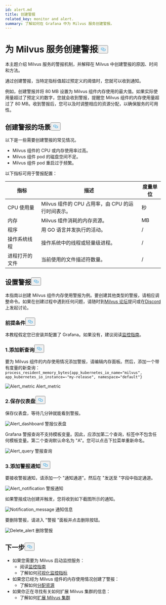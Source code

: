 ```yaml
---
id: alert.md
title: 创建警报
related_key: monitor and alert.
summary: 了解如何在 Grafana 中为 Milvus 服务创建警报。
---
```

<h1 id="Create-an-Alert-for-Milvus-Services" class="common-anchor-header">为 Milvus 服务创建警报<button data-href="#Create-an-Alert-for-Milvus-Services" class="anchor-icon" translate="no">
      <svg translate="no"
        aria-hidden="true"
        focusable="false"
        height="20"
        version="1.1"
        viewBox="0 0 16 16"
        width="16"
      >
        <path
          fill="#0092E4"
          fill-rule="evenodd"
          d="M4 9h1v1H4c-1.5 0-3-1.69-3-3.5S2.55 3 4 3h4c1.45 0 3 1.69 3 3.5 0 1.41-.91 2.72-2 3.25V8.59c.58-.45 1-1.27 1-2.09C10 5.22 8.98 4 8 4H4c-.98 0-2 1.22-2 2.5S3 9 4 9zm9-3h-1v1h1c1 0 2 1.22 2 2.5S13.98 12 13 12H9c-.98 0-2-1.22-2-2.5 0-.83.42-1.64 1-2.09V6.25c-1.09.53-2 1.84-2 3.25C6 11.31 7.55 13 9 13h4c1.45 0 3-1.69 3-3.5S14.5 6 13 6z"
        ></path>
      </svg>
    </button></h1><p>本主题介绍 Milvus 服务的警报机制，并解释在 Milvus 中创建警报的原因、时间和方法。</p>
<p>通过创建警报，当特定指标值超过预定义的阈值时，您就可以收到通知。</p>
<p>例如，创建警报并将 80 MB 设置为 Milvus 组件内存使用的最大值。如果实际使用量超过了预定义的数字，您就会收到警报，提醒您 Milvus 组件的内存使用量超过了 80 MB。收到警报后，您可以及时调整相应的资源分配，以确保服务的可用性。</p>
<h2 id="Scenarios-for-creating-alerts" class="common-anchor-header">创建警报的场景<button data-href="#Scenarios-for-creating-alerts" class="anchor-icon" translate="no">
      <svg translate="no"
        aria-hidden="true"
        focusable="false"
        height="20"
        version="1.1"
        viewBox="0 0 16 16"
        width="16"
      >
        <path
          fill="#0092E4"
          fill-rule="evenodd"
          d="M4 9h1v1H4c-1.5 0-3-1.69-3-3.5S2.55 3 4 3h4c1.45 0 3 1.69 3 3.5 0 1.41-.91 2.72-2 3.25V8.59c.58-.45 1-1.27 1-2.09C10 5.22 8.98 4 8 4H4c-.98 0-2 1.22-2 2.5S3 9 4 9zm9-3h-1v1h1c1 0 2 1.22 2 2.5S13.98 12 13 12H9c-.98 0-2-1.22-2-2.5 0-.83.42-1.64 1-2.09V6.25c-1.09.53-2 1.84-2 3.25C6 11.31 7.55 13 9 13h4c1.45 0 3-1.69 3-3.5S14.5 6 13 6z"
        ></path>
      </svg>
    </button></h2><p>以下是一些需要创建警报的常见情况。</p>
<ul>
<li>Milvus 组件的 CPU 或内存使用率过高。</li>
<li>Milvus 组件 pod 的磁盘空间不足。</li>
<li>Milvus 组件 pod 重启过于频繁。</li>
</ul>
<p>以下指标可用于警报配置：</p>
<table>
<thead>
<tr><th>指标</th><th>描述</th><th>度量单位</th></tr>
</thead>
<tbody>
<tr><td>CPU 使用量</td><td>Milvus 组件的 CPU 占用率，由 CPU 的运行时间表示。</td><td>秒</td></tr>
<tr><td>内存</td><td>Milvus 组件消耗的内存资源。</td><td>MB</td></tr>
<tr><td>程序</td><td>用 GO 语言并发执行的活动。</td><td>/</td></tr>
<tr><td>操作系统线程</td><td>操作系统中的线程或轻量级进程。</td><td>/</td></tr>
<tr><td>进程打开的文件</td><td>当前使用的文件描述符数量。</td><td>/</td></tr>
</tbody>
</table>
<h2 id="Set-up-alerts" class="common-anchor-header">设置警报<button data-href="#Set-up-alerts" class="anchor-icon" translate="no">
      <svg translate="no"
        aria-hidden="true"
        focusable="false"
        height="20"
        version="1.1"
        viewBox="0 0 16 16"
        width="16"
      >
        <path
          fill="#0092E4"
          fill-rule="evenodd"
          d="M4 9h1v1H4c-1.5 0-3-1.69-3-3.5S2.55 3 4 3h4c1.45 0 3 1.69 3 3.5 0 1.41-.91 2.72-2 3.25V8.59c.58-.45 1-1.27 1-2.09C10 5.22 8.98 4 8 4H4c-.98 0-2 1.22-2 2.5S3 9 4 9zm9-3h-1v1h1c1 0 2 1.22 2 2.5S13.98 12 13 12H9c-.98 0-2-1.22-2-2.5 0-.83.42-1.64 1-2.09V6.25c-1.09.53-2 1.84-2 3.25C6 11.31 7.55 13 9 13h4c1.45 0 3-1.69 3-3.5S14.5 6 13 6z"
        ></path>
      </svg>
    </button></h2><p>本指南以创建 Milvus 组件内存使用警报为例。要创建其他类型的警报，请相应调整命令。如果在创建过程中遇到任何问题，请随时到<a href="https://discuss.milvus.io/">Milvus 论坛</a>提问或在<a href="https://discord.com/invite/8uyFbECzPX">Discord</a> 上发起讨论。</p>
<h3 id="Prerequisites" class="common-anchor-header">前提条件<button data-href="#Prerequisites" class="anchor-icon" translate="no">
      <svg translate="no"
        aria-hidden="true"
        focusable="false"
        height="20"
        version="1.1"
        viewBox="0 0 16 16"
        width="16"
      >
        <path
          fill="#0092E4"
          fill-rule="evenodd"
          d="M4 9h1v1H4c-1.5 0-3-1.69-3-3.5S2.55 3 4 3h4c1.45 0 3 1.69 3 3.5 0 1.41-.91 2.72-2 3.25V8.59c.58-.45 1-1.27 1-2.09C10 5.22 8.98 4 8 4H4c-.98 0-2 1.22-2 2.5S3 9 4 9zm9-3h-1v1h1c1 0 2 1.22 2 2.5S13.98 12 13 12H9c-.98 0-2-1.22-2-2.5 0-.83.42-1.64 1-2.09V6.25c-1.09.53-2 1.84-2 3.25C6 11.31 7.55 13 9 13h4c1.45 0 3-1.69 3-3.5S14.5 6 13 6z"
        ></path>
      </svg>
    </button></h3><p>本教程假定您已安装并配置了 Grafana。如果没有，建议阅读<a href="/docs/zh/monitor.md">监控指南</a>。</p>
<h3 id="1-Add-a-new-query" class="common-anchor-header">1.添加新查询<button data-href="#1-Add-a-new-query" class="anchor-icon" translate="no">
      <svg translate="no"
        aria-hidden="true"
        focusable="false"
        height="20"
        version="1.1"
        viewBox="0 0 16 16"
        width="16"
      >
        <path
          fill="#0092E4"
          fill-rule="evenodd"
          d="M4 9h1v1H4c-1.5 0-3-1.69-3-3.5S2.55 3 4 3h4c1.45 0 3 1.69 3 3.5 0 1.41-.91 2.72-2 3.25V8.59c.58-.45 1-1.27 1-2.09C10 5.22 8.98 4 8 4H4c-.98 0-2 1.22-2 2.5S3 9 4 9zm9-3h-1v1h1c1 0 2 1.22 2 2.5S13.98 12 13 12H9c-.98 0-2-1.22-2-2.5 0-.83.42-1.64 1-2.09V6.25c-1.09.53-2 1.84-2 3.25C6 11.31 7.55 13 9 13h4c1.45 0 3-1.69 3-3.5S14.5 6 13 6z"
        ></path>
      </svg>
    </button></h3><p>要为 Milvus 组件的内存使用情况添加警报，请编辑内存面板。然后，添加一个带有度量的新查询：<code translate="no">process_resident_memory_bytes{app_kubernetes_io_name=&quot;milvus&quot;, app_kubernetes_io_instance=~&quot;my-release&quot;, namespace=&quot;default&quot;}</code></p>
<p>
  
   <span class="img-wrapper"> <img translate="no" src="/docs/v2.6.x/assets/alert_metric.png" alt="Alert_metric" class="doc-image" id="alert_metric" />
   </span> <span class="img-wrapper"> <span>Alert_metric</span> </span></p>
<h3 id="2-Save-the-dashboard" class="common-anchor-header">2.保存仪表盘<button data-href="#2-Save-the-dashboard" class="anchor-icon" translate="no">
      <svg translate="no"
        aria-hidden="true"
        focusable="false"
        height="20"
        version="1.1"
        viewBox="0 0 16 16"
        width="16"
      >
        <path
          fill="#0092E4"
          fill-rule="evenodd"
          d="M4 9h1v1H4c-1.5 0-3-1.69-3-3.5S2.55 3 4 3h4c1.45 0 3 1.69 3 3.5 0 1.41-.91 2.72-2 3.25V8.59c.58-.45 1-1.27 1-2.09C10 5.22 8.98 4 8 4H4c-.98 0-2 1.22-2 2.5S3 9 4 9zm9-3h-1v1h1c1 0 2 1.22 2 2.5S13.98 12 13 12H9c-.98 0-2-1.22-2-2.5 0-.83.42-1.64 1-2.09V6.25c-1.09.53-2 1.84-2 3.25C6 11.31 7.55 13 9 13h4c1.45 0 3-1.69 3-3.5S14.5 6 13 6z"
        ></path>
      </svg>
    </button></h3><p>保存仪表盘，等待几分钟就能看到警报。</p>
<p>
  
   <span class="img-wrapper"> <img translate="no" src="/docs/v2.6.x/assets/alert_dashboard.png" alt="Alert_dashboard" class="doc-image" id="alert_dashboard" />
   </span> <span class="img-wrapper"> <span>警报仪表盘</span> </span></p>
<p>Grafana 警报查询不支持模板变量。因此，应添加第二个查询，标签中不包含任何模板变量。第二个查询默认命名为 "A"。您可以点击下拉菜单重新命名。</p>
<p>
  
   <span class="img-wrapper"> <img translate="no" src="/docs/v2.6.x/assets/alert_query.png" alt="Alert_query" class="doc-image" id="alert_query" />
   </span> <span class="img-wrapper"> <span>警报查询</span> </span></p>
<h3 id="3-Add-alert-notifications" class="common-anchor-header">3.添加警报通知<button data-href="#3-Add-alert-notifications" class="anchor-icon" translate="no">
      <svg translate="no"
        aria-hidden="true"
        focusable="false"
        height="20"
        version="1.1"
        viewBox="0 0 16 16"
        width="16"
      >
        <path
          fill="#0092E4"
          fill-rule="evenodd"
          d="M4 9h1v1H4c-1.5 0-3-1.69-3-3.5S2.55 3 4 3h4c1.45 0 3 1.69 3 3.5 0 1.41-.91 2.72-2 3.25V8.59c.58-.45 1-1.27 1-2.09C10 5.22 8.98 4 8 4H4c-.98 0-2 1.22-2 2.5S3 9 4 9zm9-3h-1v1h1c1 0 2 1.22 2 2.5S13.98 12 13 12H9c-.98 0-2-1.22-2-2.5 0-.83.42-1.64 1-2.09V6.25c-1.09.53-2 1.84-2 3.25C6 11.31 7.55 13 9 13h4c1.45 0 3-1.69 3-3.5S14.5 6 13 6z"
        ></path>
      </svg>
    </button></h3><p>要接收警报通知，请添加一个 "通知通道"。然后在 "发送至 "字段中指定通道。</p>
<p>
  
   <span class="img-wrapper"> <img translate="no" src="/docs/v2.6.x/assets/alert_notification.png" alt="Alert_notification" class="doc-image" id="alert_notification" />
   </span> <span class="img-wrapper"> <span>警报通知</span> </span></p>
<p>如果警报成功创建并触发，您将收到如下截图所示的通知。</p>
<p>
  
   <span class="img-wrapper"> <img translate="no" src="/docs/v2.6.x/assets/notification_message.png" alt="Notification_message" class="doc-image" id="notification_message" />
   </span> <span class="img-wrapper"> <span>通知信息</span> </span></p>
<p>要删除警报，请进入 "警报 "面板并点击删除按钮。</p>
<p>
  
   <span class="img-wrapper"> <img translate="no" src="/docs/v2.6.x/assets/delete_alert.png" alt="Delete_alert" class="doc-image" id="delete_alert" />
   </span> <span class="img-wrapper"> <span>删除警报</span> </span></p>
<h2 id="Whats-next" class="common-anchor-header">下一步<button data-href="#Whats-next" class="anchor-icon" translate="no">
      <svg translate="no"
        aria-hidden="true"
        focusable="false"
        height="20"
        version="1.1"
        viewBox="0 0 16 16"
        width="16"
      >
        <path
          fill="#0092E4"
          fill-rule="evenodd"
          d="M4 9h1v1H4c-1.5 0-3-1.69-3-3.5S2.55 3 4 3h4c1.45 0 3 1.69 3 3.5 0 1.41-.91 2.72-2 3.25V8.59c.58-.45 1-1.27 1-2.09C10 5.22 8.98 4 8 4H4c-.98 0-2 1.22-2 2.5S3 9 4 9zm9-3h-1v1h1c1 0 2 1.22 2 2.5S13.98 12 13 12H9c-.98 0-2-1.22-2-2.5 0-.83.42-1.64 1-2.09V6.25c-1.09.53-2 1.84-2 3.25C6 11.31 7.55 13 9 13h4c1.45 0 3-1.69 3-3.5S14.5 6 13 6z"
        ></path>
      </svg>
    </button></h2><ul>
<li>如果您需要为 Milvus 启动监控服务：<ul>
<li>阅读<a href="/docs/zh/monitor.md">监控指南</a></li>
<li>了解如何<a href="/docs/zh/visualize.md">可视化监控指标</a></li>
</ul></li>
<li>如果您已经为 Milvus 组件的内存使用情况创建了警报：<ul>
<li>了解如何<a href="/docs/zh/allocate.md#standalone">分配资源</a></li>
</ul></li>
<li>如果你正在寻找有关如何扩展 Milvus 集群的信息：<ul>
<li>了解如何<a href="/docs/zh/scaleout.md">扩展 Milvus 集群</a></li>
</ul></li>
</ul>
